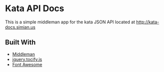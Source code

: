 Kata API Docs
========

This is a simple middleman app for the kata JSON API located at http://kata-docs.simian.us

Built With
--------------------
- [Middleman](https://github.com/middleman/middleman)
- [jquery.tocify.js](https://github.com/gfranko/jquery.tocify.js)
- [Font Awesome](http://fortawesome.github.io/Font-Awesome/)
